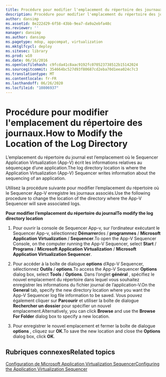 ```yaml
---
title: Procédure pour modifier l'emplacement du répertoire des journaux.
description: Procédure pour modifier l'emplacement du répertoire des journaux.
author: dansimp
ms.assetid: 8e222d29-6f58-43bb-9ea7-da9a2ebfa48c
ms.reviewer: ''
manager: dansimp
ms.author: dansimp
ms.pagetype: mdop, appcompat, virtualization
ms.mktglfcycl: deploy
ms.sitesec: library
ms.prod: w10
ms.date: 06/16/2016
ms.openlocfilehash: c9fcda41c8aac9192fc070523738512b15142024
ms.sourcegitcommit: 354664bc527d93f80687cd2eba70d1eea024c7c3
ms.translationtype: MT
ms.contentlocale: fr-FR
ms.lasthandoff: 06/26/2020
ms.locfileid: "10806937"
---
```

# <span data-ttu-id="2476b-103">Procédure pour modifier l'emplacement du répertoire des journaux.</span><span class="sxs-lookup"><span data-stu-id="2476b-103">How to Modify the Location of the Log Directory</span></span>


<span data-ttu-id="2476b-104">L’emplacement du répertoire du journal est l’emplacement où le Sequencer Application Virtualization (App-V) écrit les informations relatives au séquençage d’une application.</span><span class="sxs-lookup"><span data-stu-id="2476b-104">The log directory location is where the Application Virtualization (App-V) Sequencer writes information about the sequencing of an application.</span></span>

<span data-ttu-id="2476b-105">Utilisez la procédure suivante pour modifier l’emplacement du répertoire où le Sequencer App-V enregistre les journaux associés.</span><span class="sxs-lookup"><span data-stu-id="2476b-105">Use the following procedure to change the location of the directory where the App-V Sequencer will save associated logs.</span></span>

**<span data-ttu-id="2476b-106">Pour modifier l’emplacement du répertoire du journal</span><span class="sxs-lookup"><span data-stu-id="2476b-106">To modify the log directory location</span></span>**

1.  <span data-ttu-id="2476b-107">Pour ouvrir la console de Sequencer App-v, sur l’ordinateur exécutant le Sequencer App-v, sélectionnez **Démarrer**des  /  **programmes**  /  **Microsoft Application Virtualization**  /  **Sequencer**.</span><span class="sxs-lookup"><span data-stu-id="2476b-107">To open the App-V Sequencer Console, on the computer running the App-V Sequencer, select **Start** / **Programs** / **Microsoft Application Virtualization** / **Microsoft Application Virtualization Sequencer**.</span></span>

2.  <span data-ttu-id="2476b-108">Pour accéder à la boîte de dialogue **options** d’App-V Sequencer, sélectionnez **Outils**  /  **options**.</span><span class="sxs-lookup"><span data-stu-id="2476b-108">To access the App-V Sequencer **Options** dialog box, select **Tools** / **Options**.</span></span> <span data-ttu-id="2476b-109">Dans l’onglet **général** , spécifiez le nouvel emplacement du répertoire dans lequel vous souhaitez enregistrer les informations du fichier journal de l’application-V.</span><span class="sxs-lookup"><span data-stu-id="2476b-109">On the **General** tab, specify the new directory location where you want the App-V Sequencer log file information to be saved.</span></span> <span data-ttu-id="2476b-110">Vous pouvez également cliquer sur **Parcourir** et utiliser la boîte de dialogue **Rechercher un dossier** pour spécifier un nouvel emplacement.</span><span class="sxs-lookup"><span data-stu-id="2476b-110">Alternatively, you can click **Browse** and use the **Browse For Folder** dialog box to specify a new location.</span></span>

3.  <span data-ttu-id="2476b-111">Pour enregistrer le nouvel emplacement et fermer la boîte de dialogue **options** , cliquez sur **OK**.</span><span class="sxs-lookup"><span data-stu-id="2476b-111">To save the new location and close the **Options** dialog box, click **OK**.</span></span>

## <span data-ttu-id="2476b-112">Rubriques connexes</span><span class="sxs-lookup"><span data-stu-id="2476b-112">Related topics</span></span>


[<span data-ttu-id="2476b-113">Configuration de Microsoft Application Virtualization Sequencer</span><span class="sxs-lookup"><span data-stu-id="2476b-113">Configuring the Application Virtualization Sequencer</span></span>](configuring-the-application-virtualization-sequencer.md)

 

 






